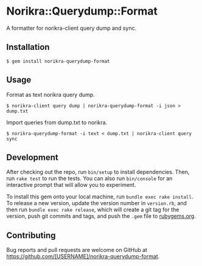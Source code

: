 # Norikra::Querydump::Format

A formatter for norikra-client query dump and sync.

## Installation

```
$ gem install norikra-querydump-format
```

## Usage

Format as text norikra query dump.

```
$ norikra-client query dump | norikra-querydump-format -i json > dump.txt
```

Import queries from dump.txt to norikra.

```
$ norikra-querydump-format -i text < dump.txt | norikra-client query sync
```

## Development

After checking out the repo, run `bin/setup` to install dependencies. Then, run `rake test` to run the tests. You can also run `bin/console` for an interactive prompt that will allow you to experiment.

To install this gem onto your local machine, run `bundle exec rake install`. To release a new version, update the version number in `version.rb`, and then run `bundle exec rake release`, which will create a git tag for the version, push git commits and tags, and push the `.gem` file to [rubygems.org](https://rubygems.org).

## Contributing

Bug reports and pull requests are welcome on GitHub at https://github.com/[USERNAME]/norikra-querydump-format.

